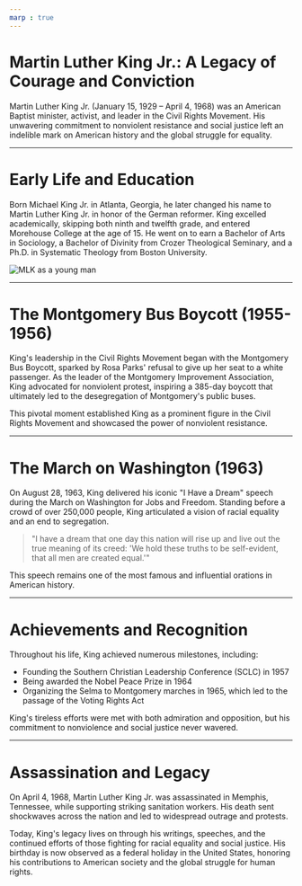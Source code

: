 ```yaml
---
marp : true
---
```


<!--
theme: gaia
class: invert
-->

# Martin Luther King Jr.: A Legacy of Courage and Conviction

Martin Luther King Jr. (January 15, 1929 – April 4, 1968) was an American Baptist minister, activist, and leader in the Civil Rights Movement. His unwavering commitment to nonviolent resistance and social justice left an indelible mark on American history and the global struggle for equality.

---

# Early Life and Education

Born Michael King Jr. in Atlanta, Georgia, he later changed his name to Martin Luther King Jr. in honor of the German reformer. King excelled academically, skipping both ninth and twelfth grade, and entered Morehouse College at the age of 15. He went on to earn a Bachelor of Arts in Sociology, a Bachelor of Divinity from Crozer Theological Seminary, and a Ph.D. in Systematic Theology from Boston University.

![MLK as a young man](https://upload.wikimedia.org/wikipedia/commons/thumb/6/6e/Martin_Luther_King_Jr_NYWTS.jpg/800px-Martin_Luther_King_Jr_NYWTS.jpg)

---

# The Montgomery Bus Boycott (1955-1956)

King's leadership in the Civil Rights Movement began with the Montgomery Bus Boycott, sparked by Rosa Parks' refusal to give up her seat to a white passenger. As the leader of the Montgomery Improvement Association, King advocated for nonviolent protest, inspiring a 385-day boycott that ultimately led to the desegregation of Montgomery's public buses.

This pivotal moment established King as a prominent figure in the Civil Rights Movement and showcased the power of nonviolent resistance.

---

# The March on Washington (1963)

On August 28, 1963, King delivered his iconic "I Have a Dream" speech during the March on Washington for Jobs and Freedom. Standing before a crowd of over 250,000 people, King articulated a vision of racial equality and an end to segregation.

> "I have a dream that one day this nation will rise up and live out the true meaning of its creed: 'We hold these truths to be self-evident, that all men are created equal.'"

This speech remains one of the most famous and influential orations in American history.

---

# Achievements and Recognition

Throughout his life, King achieved numerous milestones, including:

- Founding the Southern Christian Leadership Conference (SCLC) in 1957
- Being awarded the Nobel Peace Prize in 1964
- Organizing the Selma to Montgomery marches in 1965, which led to the passage of the Voting Rights Act

King's tireless efforts were met with both admiration and opposition, but his commitment to nonviolence and social justice never wavered.

---

# Assassination and Legacy

On April 4, 1968, Martin Luther King Jr. was assassinated in Memphis, Tennessee, while supporting striking sanitation workers. His death sent shockwaves across the nation and led to widespread outrage and protests.

Today, King's legacy lives on through his writings, speeches, and the continued efforts of those fighting for racial equality and social justice. His birthday is now observed as a federal holiday in the United States, honoring his contributions to American society and the global struggle for human rights.